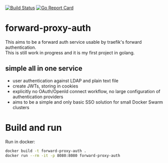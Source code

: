 [![Build Status](https://travis-ci.org/kekru/forward-proxy-auth.svg?branch=master)](https://travis-ci.org/kekru/forward-proxy-auth)
[![Go Report Card](https://goreportcard.com/badge/github.com/kekru/forward-proxy-auth)](https://goreportcard.com/report/github.com/kekru/forward-proxy-auth)

# forward-proxy-auth
This aims to be a forward auth service usable by traefik's forward authentication.  
This is still work in progress and it is my first project in golang.

## simple all in one service
+ user authentication against LDAP and plain text file
+ create JWTs, storing in cookies
+ explicitly no OAuth/OpenId connect workflow, no large configuration of authentication providers 
+ aims to be a simple and only basic SSO solution for small Docker Swarm clusters


# Build and run
Run in docker:  
```bash
docker build -t forward-proxy-auth .
docker run --rm -it -p 8080:8080 forward-proxy-auth
```
